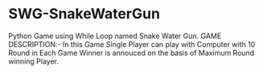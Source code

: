 # SWG-SnakeWaterGun
Python Game using While Loop named Snake Water Gun.
GAME DESCRIPTION:- 
In this Game Single Player can play with Computer with 10 Round in Each Game Winner is annouced on the basis of Maximum Round winning Player.
